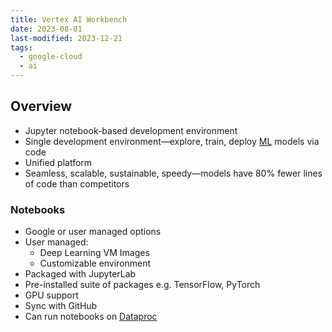 ```yaml
---
title: Vertex AI Workbench
date: 2023-08-01
last-modified: 2023-12-21
tags:
  - google-cloud
  - ai
---
```


## Overview

- Jupyter notebook-based development environment
- Single development environment—explore, train, deploy [ML](notes/Machine%20Learning.md) models via code
- Unified platform
- Seamless, scalable, sustainable, speedy—models have 80% fewer lines of code than competitors

### Notebooks

- Google or user managed options
- User managed:
	- Deep Learning VM Images
	- Customizable environment
- Packaged with JupyterLab
- Pre-installed suite of packages e.g. TensorFlow, PyTorch
- GPU support
- Sync with GitHub
- Can run notebooks on [Dataproc](notes/Dataproc.md)
